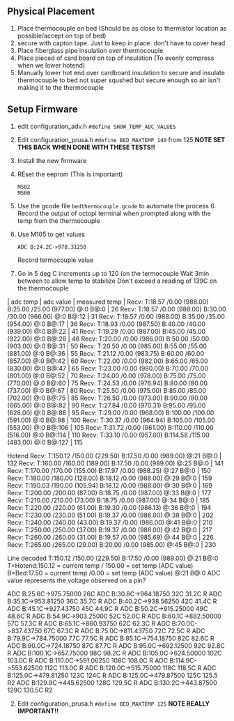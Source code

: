 

## Physical Placement

1. Place thermocouple on bed (Should be as close to thermistor location as possible/accept on top of bed)
2. secure with capton tape.  Just to keep in place.  don't have to cover head
3. Place fiberglass pipe insulation over thermocouple
4. Place pieced of card board on top of insulation (To evenly compress when we lower hotend)
5. Manually lower hot end over cardboard insulation to secure and insulate thermocouple to bed not super squshed but secure enough so air isn't making it to the thermocouple

## Setup Firmware
1. edit configuration_adv.h
    `#define SHOW_TEMP_ADC_VALUES`
2. Edit configuration_prusa.h
   `#define BED_MAXTEMP 140` from 125
   **NOTE SET THIS BACK WHEN DONE WITH THESE TESTS!!**
3. Install the new firmware
4. REset the eeprom (This is important)
    ```
    M502
    M500
    ```
5. Use the gcode file `bedthermocouple.gcode` to automate the process
	6. Record the output of octopi terminal when prompted along with the temp from the thermocouple
6. Use M105 to get values
    ```
    ADC B:24.2C->978.31250
    ```
    Record termocouple value
    
7. Go in 5 deg C increments up to 120 (on the termocouple
   Wait 3min between to allow temp to stabilize
   Don't exceed a reading of 139C on the thermocouple

| adc temp | adc value | measured temp |
Recv:  T:18.57 /0.00 (988.00) B:25.00 /25.00 (977.00) @:0 B@:0 | 26
Recv:  T:18.57 /0.00 (988.00) B:30.00 /30.00 (966.00) @:0 B@:12 | 31
Recv:  T:18.57 /0.00 (988.00) B:35.00 /35.00 (954.00) @:0 B@:17 | 36
Recv:  T:18.93 /0.00 (987.50) B:40.00 /40.00 (939.00) @:0 B@:22 | 41
Recv:  T:19.29 /0.00 (987.00) B:45.00 /45.00 (922.00) @:0 B@:26 | 46
Recv:  T:20.00 /0.00 (986.00) B:50.00 /50.00 (903.00) @:0 B@:31 | 50
Recv:  T:20.50 /0.00 (985.00) B:55.00 /55.00 (881.00) @:0 B@:36 | 55
Recv:  T:21.12 /0.00 (983.75) B:60.00 /60.00 (857.00) @:0 B@:42 | 60
Recv:  T:22.00 /0.00 (982.00) B:65.00 /65.00 (830.00) @:0 B@:47 | 65
Recv:  T:23.00 /0.00 (980.00) B:70.00 /70.00 (801.00) @:0 B@:52 | 70
Recv:  T:24.00 /0.00 (978.00) B:75.00 /75.00 (770.00) @:0 B@:60 | 75
Recv:  T:24.53 /0.00 (976.94) B:80.00 /80.00 (737.00) @:0 B@:67 | 80
Recv:  T:25.50 /0.00 (975.00) B:85.00 /85.00 (702.00) @:0 B@:75 | 85
Recv:  T:26.50 /0.00 (973.00) B:90.00 /90.00 (665.00) @:0 B@:82 | 90
Recv:  T:27.84 /0.00 (970.31) B:95.00 /95.00 (628.00) @:0 B@:88 | 95
Recv:  T:29.00 /0.00 (968.00) B:100.00 /100.00 (591.00) @:0 B@:98 | 100
Recv:  T:30.37 /0.00 (964.94) B:105.00 /105.00 (553.00) @:0 B@:106 | 105
Recv:  T:31.72 /0.00 (961.00) B:110.00 /110.00 (516.00) @:0 B@:114 | 110
Recv:  T:33.10 /0.00 (957.00) B:114.58 /115.00 (483.00) @:0 B@:127 | 115

Hotend
Recv:  T:150.12 /150.00 (229.50) B:17.50 /0.00 (989.00) @:21 B@:0 | 132
Recv:  T:160.00 /160.00 (189.00) B:17.50 /0.00 (989.00) @:25 B@:0 | 141
Recv:  T:170.00 /170.00 (155.00) B:17.97 /0.00 (988.25) @:27 B@:0 | 150
Recv:  T:180.00 /180.00 (128.00) B:18.12 /0.00 (988.00) @:29 B@:0 | 159
Recv:  T:190.03 /190.00 (105.94) B:18.12 /0.00 (988.00) @:30 B@:0 | 169
Recv:  T:200.00 /200.00 (87.00) B:18.75 /0.00 (987.00) @:33 B@:0 | 177
Recv:  T:210.00 /210.00 (73.00) B:18.75 /0.00 (987.00) @:34 B@:0 | 185
Recv:  T:220.00 /220.00 (61.00) B:19.30 /0.00 (986.13) @:36 B@:0 | 194
Recv:  T:230.00 /230.00 (51.00) B:19.37 /0.00 (986.00) @:38 B@:0 | 202
Recv:  T:240.00 /240.00 (43.00) B:19.37 /0.00 (986.00) @:41 B@:0 | 210
Recv:  T:250.00 /250.00 (37.00) B:19.37 /0.00 (986.00) @:42 B@:0 | 217
Recv:  T:260.00 /260.00 (31.00) B:19.57 /0.00 (985.69) @:44 B@:0 | 226
Recv:  T:265.00 /265.00 (29.00) B:20.00 /0.00 (985.00) @:45 B@:0 | 230

Line decoded
T:150.12 /150.00 (229.50) B:17.50 /0.00 (989.00) @:21 B@:0
T=Hotend:150.12 = current temp / 150.00 = set temp (ADC value)
B=Bed:17.50 = current temp /0.00 = set temp (ADC value) @:21 B@:0
ADC value represents the voltage observed on a pin?




 
ADC B:25.6C->975.75000 26C
ADC B:30.8C->964.18750 32C 31.2C R
ADC B:35.1C->953.81250 36C 35.7C R
ADC B:40.2C->938.56250 42C 41.4C R
ADC B:45.1C->927.43750 45C 44.9C R
ADC B:50.2C->915.25000 49C 48.6C R
ADC B:54.9C->903.25000 52C 52.0C R
ADC B:60.1C->882.50000 57C 57.3C R
ADC B:65.1C->860.93750 62C 62.3C R
ADC B:70.0C->837.43750 67C 67.3C R
ADC B:75.0C->811.43750 72C 72.5C R
ADC B:79.9C->784.75000 77C 77.5C R
ADC B:85.1C->754.18750 82C 82.6C R
ADC B:90.0C->724.18750 87C 87.7C R
ADC B:95.0C->692.12500 92C 92.8C R
ADC B:100.1C->657.75000 98C 98.2C R
ADC B:105.0C->624.50000 102C 103.0C R
ADC B:110.0C->591.06250 108C 108.0C R
ADC B:114.9C->553.62500 112C 113.0C R
ADC B:120.0C->515.75000 118C 118.5C R
ADC B:125.0C->479.81250 123C 124C R
ADC B:125.0C->479.87500 125C 125.5 R2
ADC B:129.9C->445.62500 128C 129.5C R
ADC B:130.2C->443.87500 129C 130.5C R2


2. Edit configuration_prusa.h
   `#define BED_MAXTEMP 125`
    **NOTE REALLY IMPORTANT!!**
<!--stackedit_data:
eyJoaXN0b3J5IjpbLTIxMjM5NDEyNzksMTc4NTUxOTM0NCwtND
A0ODEwNDQzLC05ODA4ODQxNTMsNDkyODUzNjkwLC0xMzY2NzUz
NjYzLDgxNTg2MzY3NiwxNDE5MTY2ODE4LC0yMjk2MDAyNTgsLT
ExODcxMzA5MjEsMTA5OTM4NzYxNywtMTk2ODE1MTc5NSwyMTMw
MTY0MzQxLC0xODM4MDgyMjA0LC0yMDcxMDA2MzAxLDM2NjEwMT
I1NCw5MjQwNzI3NjEsLTI2NjQyNDczMCw0NzAwNTQyNDAsLTUx
OTE4MzUwNl19
-->
